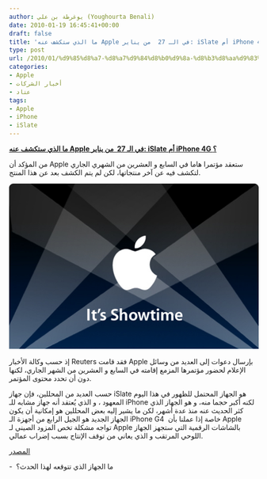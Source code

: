 ```yaml
---
author: يوغرطة بن علي (Youghourta Benali)
date: 2010-01-19 16:45:41+00:00
draft: false
title: 'ما الذي ستكشف عنه Apple في الـ 27  من يناير: iSlate أم iPhone 4G ؟'
type: post
url: /2010/01/%d9%85%d8%a7-%d8%a7%d9%84%d8%b0%d9%8a-%d8%b3%d8%aa%d9%83%d8%b4%d9%81-%d8%b9%d9%86%d9%87-apple-%d9%81%d9%8a-%d8%a7%d9%84%d9%80-27-%d9%85%d9%86-%d9%8a%d9%86%d8%a7%d9%8a%d8%b1-islate-%d8%a3%d9%85-iphon/
categories:
- Apple
- أخبار الشركات
- عتاد
tags:
- Apple
- iPhone
- iSlate
---
```


[**ما الذي ستكشف عنه Apple في الـ 27  من يناير: iSlate أم iPhone 4G ؟**](https://www.it-scoop.com/2010/01/%d9%85%d8%a7-%d8%a7%d9%84%d8%b0%d9%8a-%d8%b3%d8%aa%d9%83%d8%b4%d9%81-%d8%b9%d9%86%d9%87-apple-%d9%81%d9%8a-%d8%a7%d9%84%d9%80-27-%d9%85%d9%86-%d9%8a%d9%86%d8%a7%d9%8a%d8%b1-islate-%d8%a3%d9%85-iphon/)


من المؤكد أن Apple ستعقد مؤتمرا هاما في السابع و العشرين من الشهري الجاري لتكشف فيه عن آخر منتجاتها، لكن لم يتم الكشف بعد عن هذا المنتج.

[![](apple-appe-stor-showtime.jpg)
](https://www.it-scoop.com/2010/01/%d9%85%d8%a7-%d8%a7%d9%84%d8%b0%d9%8a-%d8%b3%d8%aa%d9%83%d8%b4%d9%81-%d8%b9%d9%86%d9%87-apple-%d9%81%d9%8a-%d8%a7%d9%84%d9%80-27-%d9%85%d9%86-%d9%8a%d9%86%d8%a7%d9%8a%d8%b1-islate-%d8%a3%d9%85-iphon/)

إذ حسب وكالة الأخبار Reuters فقد قامت Apple بإرسال دعوات إلى العديد من وسائل الإعلام لحضور مؤتمرها المزمع إقامته في السابع و العشرين من الشهر الجاري، لكنها دون أن تحدد محتوى المؤتمر.

حسب العديد من المحللين، فإن جهاز iSlate هو الجهاز المحتمل للظهور في هذا اليوم المعهود ، و الذي يُعتقد أنه جهاز مشابه للـ iPhone لكنه أكبر حجما منه، و هو الجهاز الذي كثر الحديث عنه منذ عدة أشهر، لكن ما يشير إليه بعض المحللين هو إمكانية أن يكون الجهاز الجديد هو الجيل الرابع من أجهزة الـ iPhone G4  خاصة إذا عملنا بأن Apple تواجه مشكلة تخص المزود الصيني لـ Apple بالشاشات الرقمية التي ستجهز الجهاز اللوحي المرتقب و الذي يعاني من توقف الإنتاج بسبب إضراب عمالي.

[المصدر](http://www.xbitlabs.com/news/mobile/display/20100118232243_Apple_Invites_to_See_Its_Latest_Creation_on_January_27.html)

-  ما الجهاز الذي تتوقعه لهذا الحدث؟
